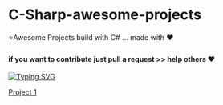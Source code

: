 # C-Sharp-awesome-projects
⭐Awesome Projects build with C# ... made with ❤
#### if you want to contribute just pull a request >> help others ❤

[![Typing SVG](https://readme-typing-svg.demolab.com/?lines=صلِّ+على+النبي;صلى+الله+عليه+وسلم)](https://git.io/typing-svg)

[Project 1](https://github.com/AhmMed29/C-Sharp-awesome-projects/blob/main/project%201.cs)
